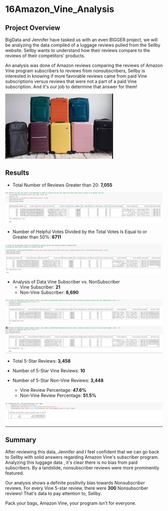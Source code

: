 # 16Amazon_Vine_Analysis

## Project Overview

BigData and Jennifer have tasked us with an even BIGGER project, we will be analyzing the data compiled of a luggage reviews pulled from the Sellby website.  Sellby wants to understand how their reviews compare to the reviews of their competitors' products. 

An analysis was done of Amazon reviews comparing the reviews of Amazon Vine program subscribers to reviews from nonsubscribers, Sellby is interested in knowing if more favorable reviews came from paid Vine subscriptions versus reviews that were not a part of a paid Vine subscription. And it's our job to determine that answer for them!

![luggage](images/luggage.jpg) 


## Results

- Total Number of Reviews Greater than 20: **7,055**

![Greater than 20](images/greaterthan20.jpg)

- Number of Helpful Votes Divided by the Total Votes Is Equal to or Greater than 50%: **6711**

![Greater than fifty](images/fifty.jpg)

- Analysis of Data Vine Subscriber vs. NonSubscriber
	- Vine Subscriber: **21**
	- Non-Vine Subscriber: **6,690**

![Subscriber vs Not](images/subscriber.jpg)


- Total 5-Star Reviews: **3,458**
- Number of 5-Star Vine Reviews: **10**
- Number of 5-Star Non-Vine Reviews: **3,448**

	- Vine Review Percentage: **47.6%**
	- Non-Vine Review Percentage: **51.5%**

![5 Star](images/fivestar.jpg)




---

## Summary

After reviewing this data, Jennifer and I feel confident that we can go back to Sellby with solid answers regarding Amazon Vine's subscriber program. Analyzing this luggage data , it's clear there is no bias from paid subscribers.  By a landslide, nonsubscriber reviews were more prominently featured.

Our analysis shows a definite positivity bias towards *Nonsubscriber* reviews. For every Vine 5-star review, there were **300** Nonsubscriber reviews!  That's data to pay attention to, Sellby.

Pack your bags, Amazon Vine, your program isn't for everyone.
